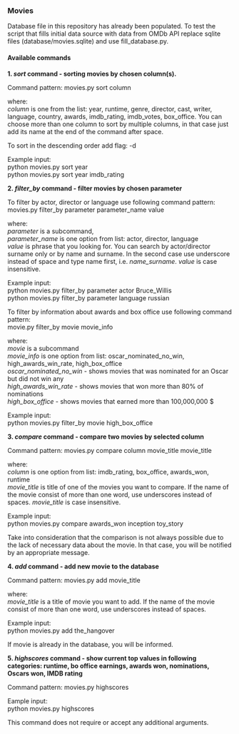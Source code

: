 ### Movies
 
Database file in this repository has already been populated. To test the script that fills initial data source with data from OMDb API replace sqlite files (database/movies.sqlite) and use fill_database.py.


#### Available commands

**1. _sort_ command - sorting movies by chosen column(s).**

Command pattern: movies.py sort column

where:  
 _column_ is one from the list: year, runtime, genre, director, cast, writer, language, country, awards, imdb_rating, imdb_votes, box_office. You can choose more than one column to sort by multiple columns, in that case just add its name at the end of the command after space.

To sort in the descending order add flag: -d
 
 Example input:  
 python movies.py sort year  
 python movies.py sort year imdb_rating
 
 
 **2. _filter_by_ command - filter movies by chosen parameter**
 
 To filter by actor, director or language use following command pattern:  
 movies.py filter_by parameter parameter_name value  
 
 where:  
  _parameter_ is a subcommand,  
 _parameter_name_ is one option from list: actor, director, language  
 _value_ is phrase that you looking for. You can search by actor/director surname only or by name and surname. In the second case use underscore instead of space and type name first, i.e. _name_surname_. _value_ is case insensitive.
 
 Example input:  
 python movies.py filter_by parameter actor Bruce_Willis  
 python movies.py filter_by parameter language russian

 To filter by information about awards and box office use following command pattern:  
 movie.py filter_by movie movie_info
 
 where:  
  _movie_ is a subcommand  
 _movie_info_ is one option from list: oscar_nominated_no_win, high_awards_win_rate, high_box_office  
 _oscar_nominated_no_win_ - shows movies that was nominated for an Oscar but did not win any  
 _high_awards_win_rate_ - shows movies that won more than 80% of nominations  
 _high_box_office_ - shows movies that earned more than 100,000,000 $
 
 Example input:  
 python movies.py filter_by movie high_box_office
 
 
 **3. _compare_ command - compare two movies by selected column**
 
 Command pattern: movies.py compare column movie_title movie_title
 
 where:  
  _column_ is one option from list: imdb_rating, box_office, awards_won, runtime  
 _movie_title_ is title of one of the movies you want to compare. If the name of the movie consist of more than one word, use underscores instead of spaces. _movie_title_ is case insensitive.  
 
  Example input:  
 python movies.py compare awards_won inception toy_story
 
 Take into consideration that the comparison is not always possible due to the lack of necessary data about the movie. In that case, you will be notified by an appropriate message.
 
 
 **4. _add_ command - add new movie to the database**
 
 Command pattern: movies.py add movie_title
 
 where:  
  _movie_title_ is a title of movie you want to add. If the name of the movie consist of more than one word, use underscores instead of spaces.
 
 Example input:  
 python movies.py add the_hangover
 
 If movie is already in the database, you will be informed.
 
 **5. _highscores_ command - show current top values in following categories: runtime, bo office earnings, awards won, nominations, Oscars won, IMDB rating**
 
  Command pattern: movies.py highscores
  
  Eample input:  
  python movies.py highscores
  
  This command does not require or accept any additional arguments.
  